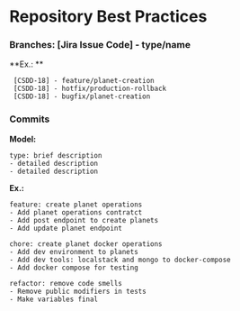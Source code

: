 # Repository Best Practices
### Branches: [Jira Issue Code] - type/name
  **Ex.: **
  ```
   [CSDD-18] - feature/planet-creation
   [CSDD-18] - hotfix/production-rollback
   [CSDD-18] - bugfix/planet-creation
  ```

### Commits
**Model:**
```
type: brief description
- detailed description
- detailed description
```

**Ex.:**
```
feature: create planet operations
- Add planet operations contratct
- Add post endpoint to create planets
- Add update planet endpoint

chore: create planet docker operations
- Add dev environment to planets
- Add dev tools: localstack and mongo to docker-compose
- Add docker compose for testing

refactor: remove code smells
- Remove public modifiers in tests
- Make variables final
```
